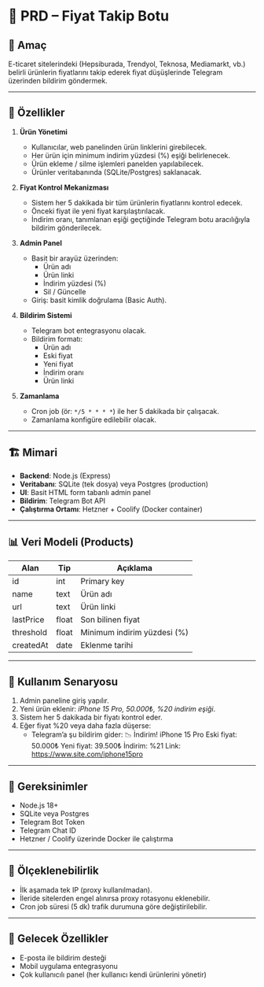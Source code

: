# 📄 PRD – Fiyat Takip Botu

## 🎯 Amaç
E-ticaret sitelerindeki (Hepsiburada, Trendyol, Teknosa, Mediamarkt, vb.) belirli ürünlerin fiyatlarını takip ederek fiyat düşüşlerinde Telegram üzerinden bildirim göndermek.

---

## 🔑 Özellikler

1. **Ürün Yönetimi**
   - Kullanıcılar, web panelinden ürün linklerini girebilecek.
   - Her ürün için minimum indirim yüzdesi (%) eşiği belirlenecek.
   - Ürün ekleme / silme işlemleri panelden yapılabilecek.
   - Ürünler veritabanında (SQLite/Postgres) saklanacak.

2. **Fiyat Kontrol Mekanizması**
   - Sistem her 5 dakikada bir tüm ürünlerin fiyatlarını kontrol edecek.
   - Önceki fiyat ile yeni fiyat karşılaştırılacak.
   - İndirim oranı, tanımlanan eşiği geçtiğinde Telegram botu aracılığıyla bildirim gönderilecek.

3. **Admin Panel**
   - Basit bir arayüz üzerinden:
     - Ürün adı
     - Ürün linki
     - İndirim yüzdesi (%)
     - Sil / Güncelle
   - Giriş: basit kimlik doğrulama (Basic Auth).

4. **Bildirim Sistemi**
   - Telegram bot entegrasyonu olacak.
   - Bildirim formatı:
     - Ürün adı
     - Eski fiyat
     - Yeni fiyat
     - İndirim oranı
     - Ürün linki

5. **Zamanlama**
   - Cron job (ör: `*/5 * * * *`) ile her 5 dakikada bir çalışacak.
   - Zamanlama konfigüre edilebilir olacak.

---

## 🏗️ Mimari

- **Backend**: Node.js (Express)
- **Veritabanı**: SQLite (tek dosya) veya Postgres (production)
- **UI**: Basit HTML form tabanlı admin panel
- **Bildirim**: Telegram Bot API
- **Çalıştırma Ortamı**: Hetzner + Coolify (Docker container)

---

## 📊 Veri Modeli (Products)

| Alan       | Tip     | Açıklama                        |
|------------|---------|---------------------------------|
| id         | int     | Primary key                     |
| name       | text    | Ürün adı                        |
| url        | text    | Ürün linki                      |
| lastPrice  | float   | Son bilinen fiyat               |
| threshold  | float   | Minimum indirim yüzdesi (%)     |
| createdAt  | date    | Eklenme tarihi                  |

---

## 🚦 Kullanım Senaryosu

1. Admin paneline giriş yapılır.
2. Yeni ürün eklenir: *iPhone 15 Pro, 50.000₺, %20 indirim eşiği*.
3. Sistem her 5 dakikada bir fiyatı kontrol eder.
4. Eğer fiyat %20 veya daha fazla düşerse:
   - Telegram’a şu bildirim gider:
📉 İndirim!
iPhone 15 Pro
Eski fiyat: 50.000₺
Yeni fiyat: 39.500₺
İndirim: %21
Link: https://www.site.com/iphone15pro

---

## 📌 Gereksinimler

- Node.js 18+
- SQLite veya Postgres
- Telegram Bot Token
- Telegram Chat ID
- Hetzner / Coolify üzerinde Docker ile çalıştırma

---

## 🚀 Ölçeklenebilirlik

- İlk aşamada tek IP (proxy kullanılmadan).
- İleride sitelerden engel alınırsa proxy rotasyonu eklenebilir.
- Cron job süresi (5 dk) trafik durumuna göre değiştirilebilir.

---

## 🔮 Gelecek Özellikler

- E-posta ile bildirim desteği
- Mobil uygulama entegrasyonu
- Çok kullanıcılı panel (her kullanıcı kendi ürünlerini yönetir)